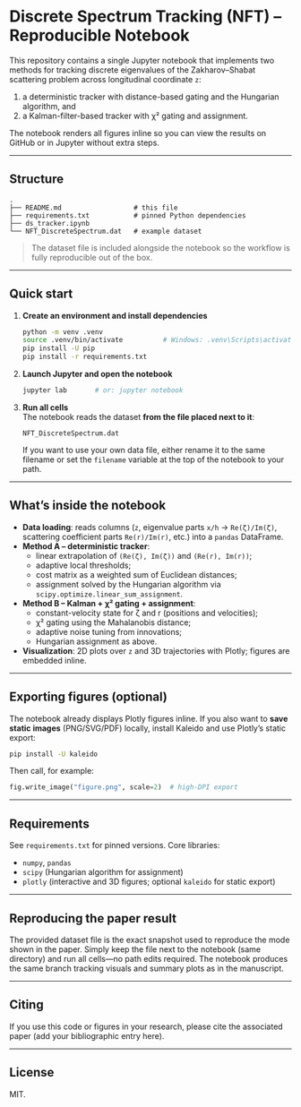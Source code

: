 # Discrete Spectrum Tracking (NFT) – Reproducible Notebook

This repository contains a single Jupyter notebook that implements two methods for tracking discrete eigenvalues of the Zakharov–Shabat scattering problem across longitudinal coordinate `z`:
1) a deterministic tracker with distance-based gating and the Hungarian algorithm, and  
2) a Kalman-filter-based tracker with χ² gating and assignment.

The notebook renders all figures inline so you can view the results on GitHub or in Jupyter without extra steps.

---

## Structure

```
.
├── README.md                  # this file
├── requirements.txt           # pinned Python dependencies
├── ds_tracker.ipynb
└── NFT_DiscreteSpectrum.dat   # example dataset
```

> The dataset file is included alongside the notebook so the workflow is fully reproducible out of the box.

---

## Quick start

1. **Create an environment and install dependencies**
   ```bash
   python -m venv .venv
   source .venv/bin/activate          # Windows: .venv\Scripts\activate
   pip install -U pip
   pip install -r requirements.txt
   ```

2. **Launch Jupyter and open the notebook**
   ```bash
   jupyter lab       # or: jupyter notebook
   ```

3. **Run all cells**  
   The notebook reads the dataset **from the file placed next to it**:
   ```
   NFT_DiscreteSpectrum.dat
   ```
   If you want to use your own data file, either rename it to the same filename or set the `filename` variable at the top of the notebook to your path.

---

## What’s inside the notebook

- **Data loading**: reads columns (`z`, eigenvalue parts `x/h` → `Re(ζ)/Im(ζ)`, scattering coefficient parts `Re(r)/Im(r)`, etc.) into a `pandas` DataFrame.
- **Method A – deterministic tracker**:
  - linear extrapolation of `(Re(ζ), Im(ζ))` and `(Re(r), Im(r))`;
  - adaptive local thresholds;
  - cost matrix as a weighted sum of Euclidean distances;
  - assignment solved by the Hungarian algorithm via `scipy.optimize.linear_sum_assignment`.
- **Method B – Kalman + χ² gating + assignment**:
  - constant-velocity state for ζ and r (positions and velocities);
  - χ² gating using the Mahalanobis distance;
  - adaptive noise tuning from innovations;
  - Hungarian assignment as above.
- **Visualization**: 2D plots over `z` and 3D trajectories with Plotly; figures are embedded inline.

---

## Exporting figures (optional)

The notebook already displays Plotly figures inline. If you also want to **save static images** (PNG/SVG/PDF) locally, install Kaleido and use Plotly’s static export:
```bash
pip install -U kaleido
```
Then call, for example:
```python
fig.write_image("figure.png", scale=2)  # high-DPI export
```

---

## Requirements

See `requirements.txt` for pinned versions. Core libraries:
- `numpy`, `pandas`
- `scipy` (Hungarian algorithm for assignment)
- `plotly` (interactive and 3D figures; optional `kaleido` for static export)

---

## Reproducing the paper result

The provided dataset file is the exact snapshot used to reproduce the mode shown in the paper. Simply keep the file next to the notebook (same directory) and run all cells—no path edits required. The notebook produces the same branch tracking visuals and summary plots as in the manuscript.

---

## Citing

If you use this code or figures in your research, please cite the associated paper (add your bibliographic entry here).

---

## License

MIT.
